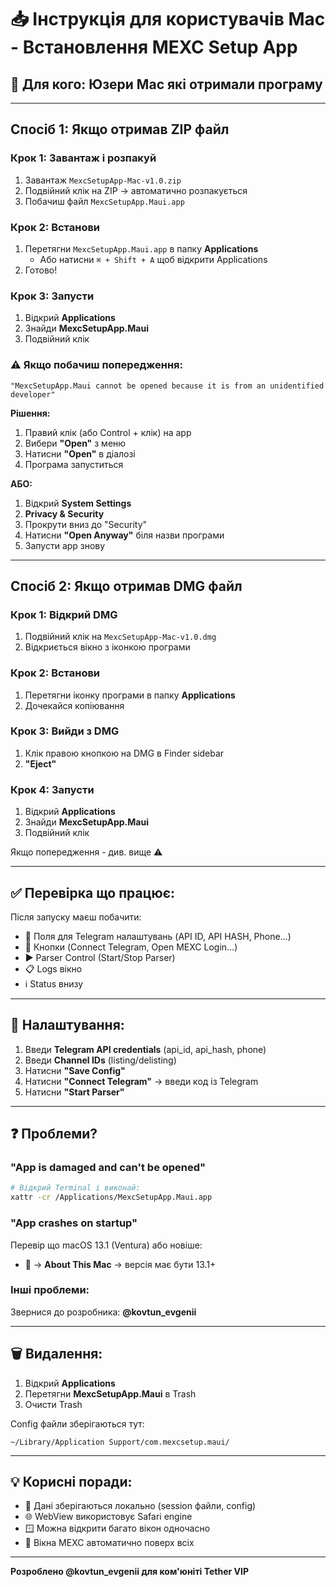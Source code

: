 # 📥 Інструкція для користувачів Mac - Встановлення MEXC Setup App

## 🎯 Для кого: Юзери Mac які отримали програму

---

## Спосіб 1: Якщо отримав ZIP файл

### Крок 1: Завантаж і розпакуй
1. Завантаж `MexcSetupApp-Mac-v1.0.zip`
2. Подвійний клік на ZIP → автоматично розпакується
3. Побачиш файл `MexcSetupApp.Maui.app`

### Крок 2: Встанови
1. Перетягни `MexcSetupApp.Maui.app` в папку **Applications**
   - Або натисни `⌘ + Shift + A` щоб відкрити Applications
2. Готово!

### Крок 3: Запусти
1. Відкрий **Applications**
2. Знайди **MexcSetupApp.Maui**
3. Подвійний клік

### ⚠️ Якщо побачиш попередження:
```
"MexcSetupApp.Maui cannot be opened because it is from an unidentified developer"
```

**Рішення:**
1. Правий клік (або Control + клік) на app
2. Вибери **"Open"** з меню
3. Натисни **"Open"** в діалозі
4. Програма запуститься

**АБО:**
1. Відкрий **System Settings**
2. **Privacy & Security**
3. Прокрути вниз до "Security"
4. Натисни **"Open Anyway"** біля назви програми
5. Запусти app знову

---

## Спосіб 2: Якщо отримав DMG файл

### Крок 1: Відкрий DMG
1. Подвійний клік на `MexcSetupApp-Mac-v1.0.dmg`
2. Відкриється вікно з іконкою програми

### Крок 2: Встанови
1. Перетягни іконку програми в папку **Applications**
2. Дочекайся копіювання

### Крок 3: Вийди з DMG
1. Клік правою кнопкою на DMG в Finder sidebar
2. **"Eject"**

### Крок 4: Запусти
1. Відкрий **Applications**
2. Знайди **MexcSetupApp.Maui**
3. Подвійний клік

Якщо попередження - див. вище ⚠️

---

## ✅ Перевірка що працює:

Після запуску маєш побачити:
- 📝 Поля для Telegram налаштувань (API ID, API HASH, Phone...)
- 🔘 Кнопки (Connect Telegram, Open MEXC Login...)
- ▶️ Parser Control (Start/Stop Parser)
- 📋 Logs вікно
- ℹ️ Status внизу

---

## 🔧 Налаштування:

1. Введи **Telegram API credentials** (api_id, api_hash, phone)
2. Введи **Channel IDs** (listing/delisting)
3. Натисни **"Save Config"**
4. Натисни **"Connect Telegram"** → введи код із Telegram
5. Натисни **"Start Parser"**

---

## ❓ Проблеми?

### "App is damaged and can't be opened"
```bash
# Відкрий Terminal і виконай:
xattr -cr /Applications/MexcSetupApp.Maui.app
```

### "App crashes on startup"
Перевір що macOS 13.1 (Ventura) або новіше:
- 🍎 → **About This Mac** → версія має бути 13.1+

### Інші проблеми:
Звернися до розробника: **@kovtun_evgenii**

---

## 🗑️ Видалення:

1. Відкрий **Applications**
2. Перетягни **MexcSetupApp.Maui** в Trash
3. Очисти Trash

Config файли зберігаються тут:
```
~/Library/Application Support/com.mexcsetup.maui/
```

---

## 💡 Корисні поради:

- 🔐 Дані зберігаються локально (session файли, config)
- 🌐 WebView використовує Safari engine
- 🪟 Можна відкрити багато вікон одночасно
- 📌 Вікна MEXC автоматично поверх всіх

---

**Розроблено @kovtun_evgenii для ком'юніті Tether VIP**




